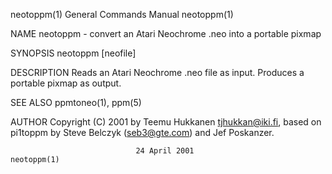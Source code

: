 neotoppm(1)                General Commands Manual                neotoppm(1)

NAME
       neotoppm - convert an Atari Neochrome .neo into a portable pixmap

SYNOPSIS
       neotoppm [neofile]

DESCRIPTION
       Reads  an  Atari  Neochrome  .neo  file as input.  Produces a portable
       pixmap as output.

SEE ALSO
       ppmtoneo(1), ppm(5)

AUTHOR
       Copyright (C) 2001  by  Teemu  Hukkanen  <tjhukkan@iki.fi>,  based  on
       pi1toppm by Steve Belczyk (seb3@gte.com) and Jef Poskanzer.

                                24 April 2001                     neotoppm(1)
